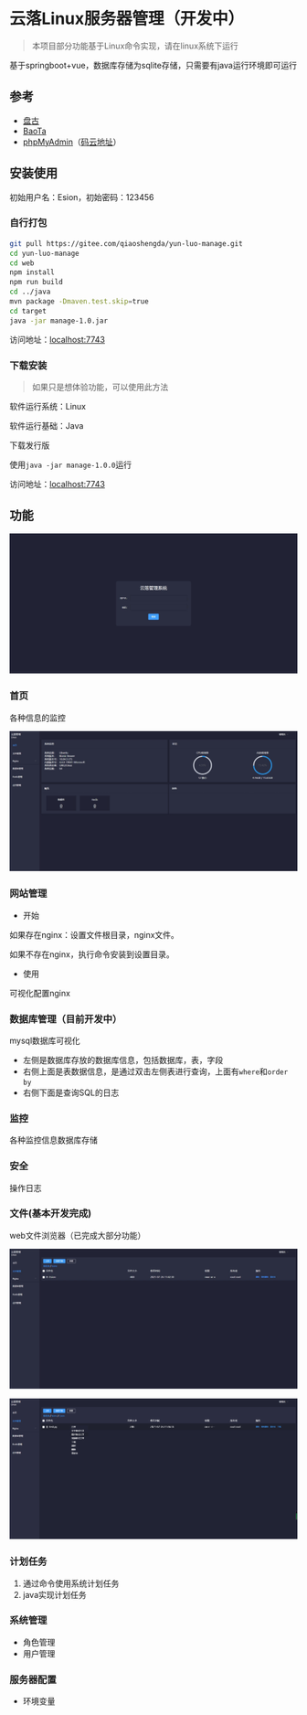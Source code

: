 # 云落Linux服务器管理（开发中）

> 本项目部分功能基于Linux命令实现，请在linux系统下运行

基于springboot+vue，数据库存储为sqlite存储，只需要有java运行环境即可运行

## 参考

- [盘古](https://gitee.com/javashop/pangu)
- [BaoTa](https://gitee.com/terrydash/BaoTa)
- [phpMyAdmin](https://gitee.com/mirrors/phpMyAdmin)（[码云地址](https://gitee.com/mirrors/phpMyAdmin)）

## 安装使用

初始用户名：Esion，初始密码：123456

### 自行打包

```bash
git pull https://gitee.com/qiaoshengda/yun-luo-manage.git
cd yun-luo-manage
cd web
npm install
npm run build
cd ../java
mvn package -Dmaven.test.skip=true
cd target
java -jar manage-1.0.jar
```

访问地址：<localhost:7743>

### 下载安装

> 如果只是想体验功能，可以使用此方法

软件运行系统：Linux

软件运行基础：Java

下载发行版

使用`java -jar manage-1.0.0`运行

访问地址：<localhost:7743>

## 功能

![](./image/4.jpeg)

### 首页

各种信息的监控

![](./image/3.jpeg)

### 网站管理

- 开始

如果存在nginx：设置文件根目录，nginx文件。

如果不存在nginx，执行命令安装到设置目录。

- 使用

可视化配置nginx

### 数据库管理（目前开发中）

mysql数据库可视化

- 左侧是数据库存放的数据库信息，包括数据库，表，字段
- 右侧上面是表数据信息，是通过双击左侧表进行查询，上面有`where`和`order by`
- 右侧下面是查询SQL的日志

### 监控

各种监控信息数据库存储

### 安全

操作日志

### 文件(基本开发完成)

web文件浏览器（已完成大部分功能）

![](./image/2.jpeg)

![](./image/1.png)

### 计划任务

1. 通过命令使用系统计划任务
2. java实现计划任务

### 系统管理

- 角色管理
- 用户管理

### 服务器配置

- 环境变量




